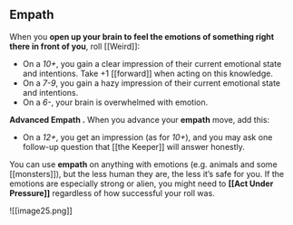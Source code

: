 ## Empath

When you **open up your brain to feel the emotions of something right there in front of you**, roll [[Weird]]:

- On a *10+*, you gain a clear impression of their current emotional state and intentions. Take +1 [[forward]] when acting on this knowledge.
- On a *7-9*, you gain a hazy impression of their current emotional state and intentions.
- On a *6-*, your brain is overwhelmed with emotion.

**Advanced Empath .** When you advance your **empath** move, add this:
- On a *12+*, you get an impression (as for *10+*), and you may ask one follow-up question that [[the Keeper]] will answer honestly.

You can use **empath** on anything with emotions (e.g. animals and some [[monsters]]), but the less human they are, the less it’s safe for you. If the emotions are especially strong or alien, you might need to **[[Act Under Pressure]]** regardless of how successful your roll was.

![[image25.png]]